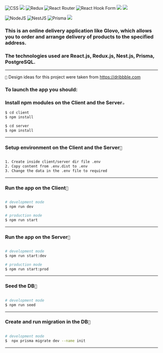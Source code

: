 ![CSS](https://img.shields.io/badge/css-%231572B6.svg?style=for-the-badge&logo=css3&logoColor=white)
![](https://img.shields.io/badge/React-20232A?style=for-the-badge&logo=react&logoColor=61DAFB)
![Redux](https://img.shields.io/badge/redux-%23593d88.svg?style=for-the-badge&logo=redux&logoColor=white)
![React Router](https://img.shields.io/badge/React_Router-CA4245?style=for-the-badge&logo=react-router&logoColor=white)
![React Hook Form](https://img.shields.io/badge/React%20Hook%20Form-%23EC5990.svg?style=for-the-badge&logo=reacthookform&logoColor=white)
![](https://img.shields.io/badge/TypeScript-007ACC?style=for-the-badge&logo=typescript&logoColor=white)
![](https://img.shields.io/badge/prettier-1A2C34?style=for-the-badge&logo=prettier&logoColor=F7BA3E)

![NodeJS](https://img.shields.io/badge/node.js-6DA55F?style=for-the-badge&logo=node.js&logoColor=white)
![NestJS](https://img.shields.io/badge/nestjs-%23E0234E.svg?style=for-the-badge&logo=nestjs&logoColor=white)
![Prisma](https://img.shields.io/badge/Prisma-EF3939?style=for-the-badge&logo=Prisma&logoColor=white)
![](https://img.shields.io/badge/npm-CB3837?style=for-the-badge&logo=npm&logoColor=white)


### This is an online delivery application like Glovo, which allows you to order and arrange delivery of products to the specified address.
### The technologies used are React.js, Redux.js, Nest.js, Prisma, PostgreSQL.

___

`🎨` Design ideas for this project were taken from https://dribbble.com

### To launch the app you should:

### Install npm modules on the Client and the Server`☕`
```bash
$ cd client
$ npm install

$ cd server
$ npm install
```
___

### Setup environment on the Client and the Server`🔧`
```bash

1. Create inside client/server dir file .env
2. Copy content from .env.dist to .env
3. Change the data in the .env file to required

```
___

### Run the app on the Client`🚀`
```bash

# development mode
$ npm run dev

# production mode
$ npm run start
```
______

### Run the app on the Server`🏃`
```bash

# development mode
$ npm run start:dev

# production mode
$ npm run start:prod
```
___

### Seed the DB`🌱`
```bash

# development mode
$ npm run seed
```
___
### Create and run migration in the DB`🐪`
```bash

# development mode
$  npx prisma migrate dev --name init
```
___